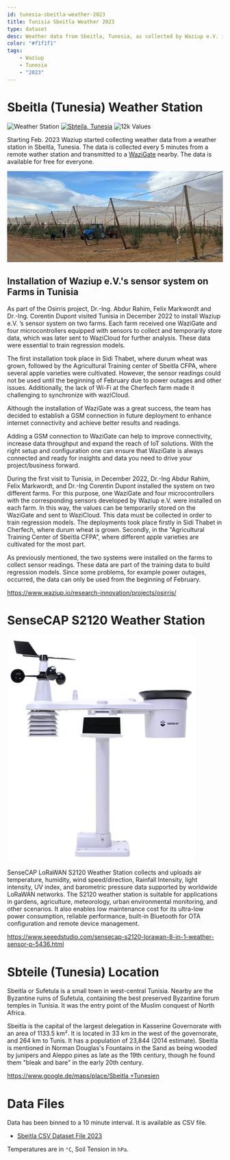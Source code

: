 ```yaml
---
id: tunesia-sbeitla-weather-2023
title: Tunisia Sbeitla Weather 2023
type: dataset
desc: Weather data from Sbeitla, Tunesia, as collected by Waziup e.V. in 2023 and made available for free.
color: "#f1f1f1"
tags:
    - Waziup
    - Tunesia
    - "2023"
---
```


# Sbeitla (Tunesia) Weather Station

![Weather Station](https://img.shields.io/badge/Weather%20Station-cornflowerblue?style=flat-square&logo=rainmeter)
[![Sbteila, Tunesia](https://img.shields.io/badge/Sbeitla%2C%20Tunesia-green?style=flat-square&logo=google%20maps&logoColor=white
)](https://www.google.de/maps/place/Sbeitla,+Tunesien)
![12k Values](https://img.shields.io/badge/12k-Values-gray?style=flat-square&labelColor=lightgray
)

Starting Feb. 2023 Waziup started collecting weather data from a weather station in Sbeitla, Tunesia. The data is collected every 5 minutes from a remote wather station and transmitted to a [WaziGate](https://lab.waziup.io/resources/waziup/wazigate) nearby. The data is available for free for everyone.

![On-Site Weather Station](on-site.webp)

## Installation of Waziup e.V.'s sensor system on Farms in Tunisia

As part of the Osirris project, Dr.-Ing. Abdur Rahim, Felix Markwordt and Dr.-Ing. Corentin Dupont visited Tunisia in December 2022 to install Waziup e.V. ’s sensor system on two farms. Each farm received one WaziGate and four microcontrollers equipped with sensors to collect and temporarily store data, which was later sent to WaziCloud for further analysis. These data were essential to train regression models.

The first installation took place in Sidi Thabet, where durum wheat was grown, followed by the Agricultural Training center of Sbeitla CFPA, where several apple varieties were cultivated. However, the sensor readings could not be used until the beginning of February due to power outages and other issues. Additionally, the lack of Wi-Fi at the Cherfech farm made it challenging to synchronize with waziCloud.

Although the installation of WaziGate was a great success, the team has decided to establish a GSM connection in future deployment to enhance internet connectivity and achieve better results and readings.

Adding a GSM connection to WaziGate can help to improve connectivity, increase data throughput and expand the reach of IoT solutions. With the right setup and configuration one can ensure that WaziGate is always connected and ready for insights and data you need to drive your project/business forward.

During the first visit to Tunisia, in December 2022, Dr.-Ing Abdur Rahim, Felix Markwordt, and Dr.-Ing Corentin Dupont installed the system on two different farms. For this purpose, one WaziGate and four microcontrollers with the corresponding sensors developed by Waziup e.V. were installed on each farm. In this way, the values can be temporarily stored on the WaziGate and sent to WaziCloud. This data must be collected in order to train regression models. The deployments took place firstly in Sidi Thabet in Cherfech, where durum wheat is grown. Secondly, in the "Agricultural Training Center of Sbeïtla CFPA", where different apple varieties are cultivated for the most part.

As previously mentioned, the two systems were installed on the farms to collect sensor readings. These data are part of the training data to build regression models. Since some problems, for example power outages, occurred, the data can only be used from the beginning of February.

https://www.waziup.io/research-innovation/projects/osirris/

# SenseCAP S2120 Weather Station

![SenseCAP S2120 Weather Station](sensecap-s2120-weather-station.png)

SenseCAP LoRaWAN S2120 Weather Station collects and uploads air temperature, humidity, wind speed/direction, Rainfall Intensity, light intensity, UV index, and barometric pressure data supported by worldwide LoRaWAN networks. The S2120 weather station is suitable for applications in gardens, agriculture, meteorology, urban environmental monitoring, and other scenarios. It also enables low maintenance cost for its ultra-low power consumption, reliable performance, built-in Bluetooth for OTA configuration and remote device management.

https://www.seeedstudio.com/sensecap-s2120-lorawan-8-in-1-weather-sensor-p-5436.html

# Sbteile (Tunesia) Location

Sbeitla or Sufetula is a small town in west-central Tunisia. Nearby are the Byzantine ruins of Sufetula, containing the best preserved Byzantine forum temples in Tunisia. It was the entry point of the Muslim conquest of North Africa.

Sbeitla is the capital of the largest delegation in Kasserine Governorate with an area of 1133.5 km². It is located in 33 km in the west of the governorate, and 264 km to Tunis. It has a population of 23,844 (2014 estimate). Sbeitla is mentioned in Norman Douglas's Fountains in the Sand as being wooded by junipers and Aleppo pines as late as the 19th century, though he found them "bleak and bare" in the early 20th century.

https://www.google.de/maps/place/Sbeitla,+Tunesien

# Data Files

Data has been binned to a 10 minute interval. It is available as CSV file.

- [Sbeitla CSV Dataset File 2023](dataset.csv)

Temperatures are in `°C`, Soil Tension in `hPa`.
